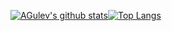 [![AGulev's github stats](https://github-readme-stats.vercel.app/api?username=AGulev&show_icons=false&count_private=true&include_all_commits=true&hide_rank=true&show_icons=true&hide_title=true)](https://github.com/AGulev)[![Top Langs](https://github-readme-stats.vercel.app/api/top-langs/?username=AGulev&hide=html&layout=compact)](https://github.com/AGulev)
